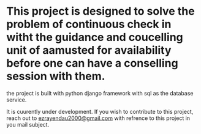 # This project is designed to solve the problem of continuous check in witht the guidance and coucelling unit of aamusted for availability before one can have a conselling session with them. 

the project is built with python django framework with sql as the database service. 

It is cuurently under development. If you wish to contribute to this project, reach out to ezrayendau2000@gmail.com with refrence to this project in you mail subject. 
